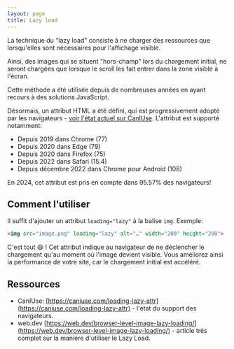 ```yaml
---
layout: page
title: Lazy load
---
```


La technique du "lazy load" consiste à ne charger des ressources que lorsqu'elles sont nécessaires pour l'affichage visible.

Ainsi, des images qui se situent "hors-champ" lors du chargement initial, ne seront chargées que lorsque le scroll les fait entrer dans la zone visible à l'écran.

Cette méthode a été utilisée depuis de nombreuses années en ayant recours à des solutions JavaScript.

Désormais, un attribut HTML a été défini, qui est progressivement adopté par les navigateurs - [voir l'état actuel sur CanIUse](https://caniuse.com/loading-lazy-attr). L'attribut est supporté notamment:

- Depuis 2019 dans Chrome (77)
- Depuis 2020 dans Edge (79)
- Depuis 2020 dans Firefox (75)
- Depuis 2022 dans Safari (15.4)
- Depuis décembre 2022 dans Chrome pour Android (108)

En 2024, cet attribut est pris en compte dans 95.57% des navigateurs!

## Comment l'utiliser

Il suffit d'ajouter un attribut `loading="lazy"` à la balise `img`. Exemple:

```html
<img src="image.png" loading="lazy" alt="…" width="200" height="200">
```

C'est tout 😄 ! Cet attribut indique au navigateur de ne déclencher le chargement qu'au moment où l'image devient visible. Vous améliorez ainsi la performance de votre site, car le chargement initial est accéléré.

## Ressources

- CanIUse: [https://caniuse.com/loading-lazy-attr](https://caniuse.com/loading-lazy-attr) - l'état du support des navigateurs.
- web.dev [https://web.dev/browser-level-image-lazy-loading/](https://web.dev/browser-level-image-lazy-loading/) - article très complet sur la manière d'utiliser le Lazy Load.
